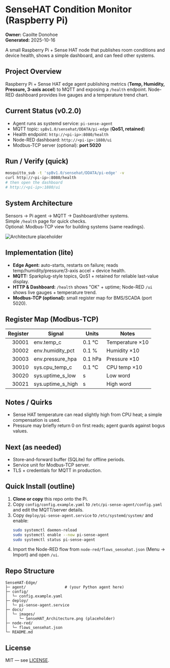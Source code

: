 # SenseHAT Condition Monitor (Raspberry Pi)

**Owner:** Caoilte Donohoe  
**Generated:** 2025-10-16

A small Raspberry Pi + Sense HAT node that publishes room conditions and device health, shows a simple dashboard, and can feed other systems.

## Project Overview
Raspberry Pi + Sense HAT edge agent publishing metrics (**Temp, Humidity, Pressure, 3-axis accel**) to MQTT and exposing a `/health` endpoint. Node-RED dashboard provides live gauges and a temperature trend chart.

## Current Status (v0.2.0)
- Agent runs as systemd service: `pi-sense-agent`
- MQTT topic: `spBv1.0/sensehat/DDATA/pi-edge` (**QoS1, retained**)
- Health endpoint: `http://<pi-ip>:8080/health`
- Node-RED dashboard: `http://<pi-ip>:1880/ui`
- Modbus-TCP server (optional): **port 5020**

## Run / Verify (quick)
```bash
mosquitto_sub -t 'spBv1.0/sensehat/DDATA/pi-edge' -v
curl http://<pi-ip>:8080/health
# then open the dashboard
# http://<pi-ip>:1880/ui
```

## System Architecture
Sensors → Pi agent → MQTT → Dashboard/other systems.  
Simple `/health` page for quick checks.  
Optional: Modbus‑TCP view for building systems (same readings).

![Architecture placeholder](docs/images/SenseHAT_Architecture.png)

## Implementation (lite)
- **Edge Agent:** auto-starts, restarts on failure; reads temp/humidity/pressure/3-axis accel + device health.
- **MQTT:** Sparkplug-style topics, QoS1 + retained for reliable last-value display.
- **HTTP & Dashboard:** `/health` shows "OK" + uptime; Node-RED `/ui` shows live gauges + temperature trend.
- **Modbus-TCP (optional):** small register map for BMS/SCADA (port 5020).

## Register Map (Modbus‑TCP)
| Register | Signal            | Units  | Notes           |
|--------:|--------------------|--------|-----------------|
|   30001 | env.temp_c         | 0.1 °C | Temperature ×10 |
|   30002 | env.humidity_pct   | 0.1 %  | Humidity ×10    |
|   30003 | env.pressure_hpa   | 0.1 hPa| Pressure ×10    |
|   30010 | sys.cpu_temp_c     | 0.1 °C | CPU temp ×10    |
|   30020 | sys.uptime_s_low   | s      | Low word        |
|   30021 | sys.uptime_s_high  | s      | High word       |

## Notes / Quirks
- Sense HAT temperature can read slightly high from CPU heat; a simple compensation is used.
- Pressure may briefly return 0 on first reads; agent guards against bogus values.

## Next (as needed)
- Store-and-forward buffer (SQLite) for offline periods.
- Service unit for Modbus‑TCP server.
- TLS + credentials for MQTT in production.

## Quick Install (outline)
1. **Clone or copy** this repo onto the Pi.
2. Copy `config/config.example.yaml` to `/etc/pi-sense-agent/config.yaml` and edit the MQTT/server details.
3. Copy `deploy/pi-sense-agent.service` to `/etc/systemd/system/` and enable:
   ```bash
   sudo systemctl daemon-reload
   sudo systemctl enable --now pi-sense-agent
   sudo systemctl status pi-sense-agent
   ```
4. Import the Node-RED flow from `node-red/flows_sensehat.json` (Menu → Import) and open `/ui`.

## Repo Structure
```
SenseHAT-Edge/
├─ agent/                 # (your Python agent here)
├─ config/
│  └─ config.example.yaml
├─ deploy/
│  └─ pi-sense-agent.service
├─ docs/
│  └─ images/
│     └─ SenseHAT_Architecture.png (placeholder)
├─ node-red/
│  └─ flows_sensehat.json
└─ README.md
```

## License
MIT — see [LICENSE](LICENSE).
